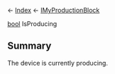 ← [Index](Api-Index) ← [IMyProductionBlock](Sandbox.ModAPI.Ingame.IMyProductionBlock)

[bool](System.Boolean) IsProducing

## Summary

The device is currently producing.

